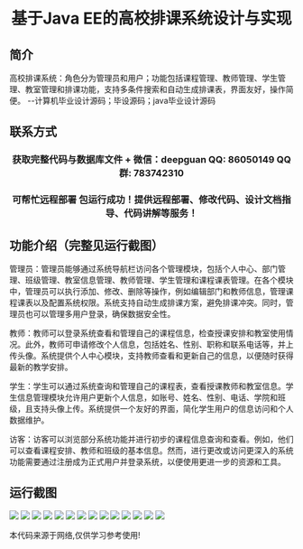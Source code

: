 <p><h1 align="center">基于Java EE的高校排课系统设计与实现</h1></p>

## 简介
高校排课系统：角色分为管理员和用户；功能包括课程管理、教师管理、学生管理、教室管理和排课功能，支持多条件搜索和自动生成排课表，界面友好，操作简便。    --计算机毕业设计源码；毕设源码；java毕业设计源码


## 联系方式
<p><h3 align="center">获取完整代码与数据库文件 + 微信：deepguan QQ: 86050149 QQ群: 783742310</h3></p>
<p><h3 align="center">可帮忙远程部署 包运行成功！提供远程部署、修改代码、设计文档指导、代码讲解等服务！</h3></p>

## 功能介绍（完整见运行截图）
管理员：管理员能够通过系统导航栏访问各个管理模块，包括个人中心、部门管理、班级管理、教室信息管理、教师管理、学生管理和课程课表管理。在各个模块中，管理员可以执行添加、修改、删除等操作，例如编辑部门和教师信息，管理课程课表以及配置系统权限。系统支持自动生成排课方案，避免排课冲突。同时，管理员也可以管理多用户登录，确保数据安全性。

教师：教师可以登录系统查看和管理自己的课程信息，检查授课安排和教室使用情况。此外，教师可申请修改个人信息，包括姓名、性别、职称和联系电话等，并上传头像。系统提供个人中心模块，支持教师查看和更新自己的信息，以便随时获得最新的教学安排。

学生：学生可以通过系统查询和管理自己的课程表，查看授课教师和教室信息。学生信息管理模块允许用户更新个人信息，如账号、姓名、性别、电话、学院和班级，且支持头像上传。系统提供一个友好的界面，简化学生用户的信息访问和个人数据维护。

访客：访客可以浏览部分系统功能并进行初步的课程信息查询和查看。例如，他们可以查看课程安排、教师和班级的基本信息。然而，进行更改或访问更深入的系统功能需要通过注册成为正式用户并登录系统，以便使用更进一步的资源和工具。


## 运行截图
![](img/001.jpg)
![](img/002.jpg)
![](img/003.jpg)
![](img/004.jpg)
![](img/005.jpg)
![](img/006.jpg)
![](img/007.jpg)
![](img/008.jpg)
![](img/009.jpg)
![](img/010.jpg)
![](img/011.jpg)
![](img/012.jpg)
![](img/013.jpg)
![](img/014.jpg)

<p>本代码来源于网络,仅供学习参考使用!</p>
